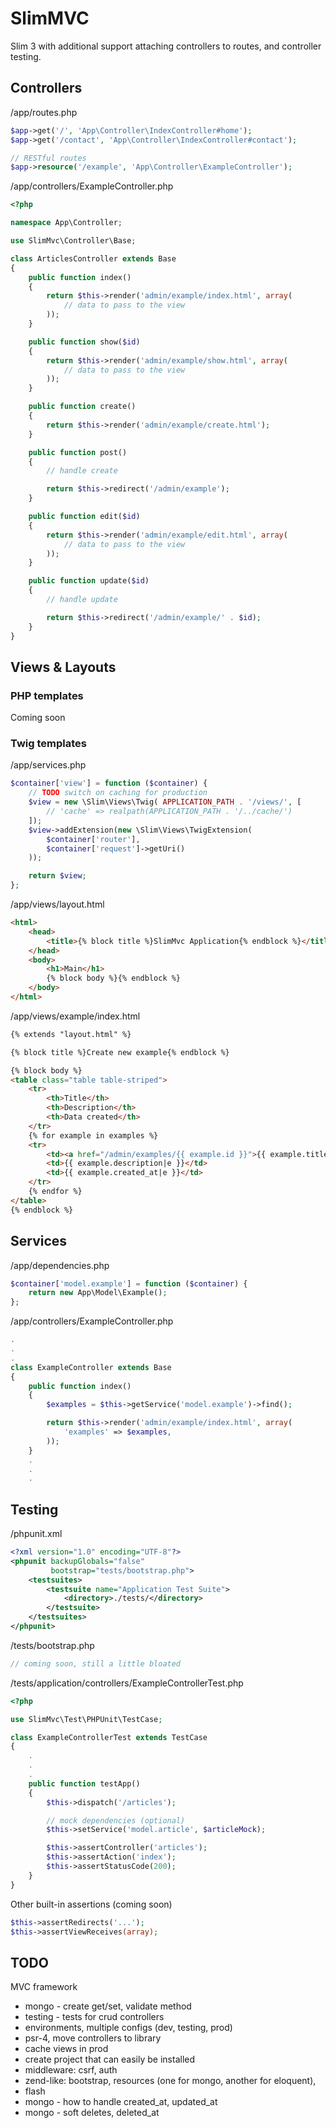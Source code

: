 # SlimMVC #

Slim 3 with additional support attaching controllers to routes, and controller testing.

## Controllers ##

/app/routes.php

```php
$app->get('/', 'App\Controller\IndexController#home');
$app->get('/contact', 'App\Controller\IndexController#contact');

// RESTful routes
$app->resource('/example', 'App\Controller\ExampleController');
```

/app/controllers/ExampleController.php

```php
<?php

namespace App\Controller;

use SlimMvc\Controller\Base;

class ArticlesController extends Base
{
    public function index()
    {
        return $this->render('admin/example/index.html', array(
            // data to pass to the view
        ));
    }

    public function show($id)
    {
        return $this->render('admin/example/show.html', array(
            // data to pass to the view
        ));
    }

    public function create()
    {
        return $this->render('admin/example/create.html');
    }

    public function post()
    {
        // handle create

        return $this->redirect('/admin/example');
    }

    public function edit($id)
    {
        return $this->render('admin/example/edit.html', array(
            // data to pass to the view
        ));
    }

    public function update($id)
    {
        // handle update

        return $this->redirect('/admin/example/' . $id);
    }
}
```

## Views & Layouts ##

### PHP templates ###

Coming soon

### Twig templates ###

/app/services.php

```php
$container['view'] = function ($container) {
    // TODO switch on caching for production
    $view = new \Slim\Views\Twig( APPLICATION_PATH . '/views/', [
        // 'cache' => realpath(APPLICATION_PATH . '/../cache/')
    ]);
    $view->addExtension(new \Slim\Views\TwigExtension(
        $container['router'],
        $container['request']->getUri()
    ));

    return $view;
};
```


/app/views/layout.html

```html
<html>
    <head>
        <title>{% block title %}SlimMvc Application{% endblock %}</title>
    </head>
    <body>
        <h1>Main</h1>
        {% block body %}{% endblock %}
    </body>
</html>
```

/app/views/example/index.html

```html
{% extends "layout.html" %}

{% block title %}Create new example{% endblock %}

{% block body %}
<table class="table table-striped">
    <tr>
        <th>Title</th>
        <th>Description</th>
        <th>Data created</th>
    </tr>
    {% for example in examples %}
    <tr>
        <td><a href="/admin/examples/{{ example.id }}">{{ example.title|e }}</a></td>
        <td>{{ example.description|e }}</td>
        <td>{{ example.created_at|e }}</td>
    </tr>
    {% endfor %}
</table>
{% endblock %}
```

## Services ##

/app/dependencies.php

```php
$container['model.example'] = function ($container) {
    return new App\Model\Example();
};
```

/app/controllers/ExampleController.php

```php
.
.
.
class ExampleController extends Base
{
    public function index()
    {
        $examples = $this->getService('model.example')->find();

        return $this->render('admin/example/index.html', array(
            'examples' => $examples,
        ));
    }
    .
    .
    .
```


## Testing ##

/phpunit.xml

```xml
<?xml version="1.0" encoding="UTF-8"?>
<phpunit backupGlobals="false"
         bootstrap="tests/bootstrap.php">
    <testsuites>
        <testsuite name="Application Test Suite">
            <directory>./tests/</directory>
        </testsuite>
    </testsuites>
</phpunit>
```

/tests/bootstrap.php

```php
// coming soon, still a little bloated
```

/tests/application/controllers/ExampleControllerTest.php

```php
<?php

use SlimMvc\Test\PHPUnit\TestCase;

class ExampleControllerTest extends TestCase
{
    .
    .
    .
    public function testApp()
    {
        $this->dispatch('/articles');

        // mock dependencies (optional)
        $this->setService('model.article', $articleMock);

        $this->assertController('articles');
        $this->assertAction('index');
        $this->assertStatusCode(200);
    }
}
```

Other built-in assertions (coming soon)

```php
$this->assertRedirects('...');
$this->assertViewReceives(array);
```

## TODO




MVC framework
* mongo - create get/set, validate method
* testing - tests for crud controllers
* environments, multiple configs (dev, testing, prod)
* psr-4, move controllers to library
* cache views in prod
* create project that can easily be installed
* middleware: csrf, auth
* zend-like: bootstrap, resources (one for mongo, another for eloquent),
* flash
* mongo - how to handle created_at, updated_at
* mongo - soft deletes, deleted_at
